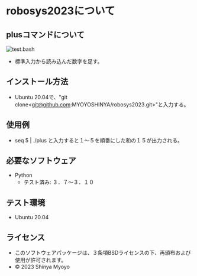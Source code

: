 # robosys2023について
## plusコマンドについて
![test.bash](https://github.com/MYOYOSHINYA/robosys2023/actions/workflows/test.yml/badge.svg)

* 標準入力から読み込んだ数字を足す。

## インストール方法
* Ubuntu 20.04で、"git clone<git@github.com:MYOYOSHINYA/robosys2023.git>"と入力する。

## 使用例
* seq 5 | ./plus と入力すると１～５を順番にした和の１５が出力される。

## 必要なソフトウェア
* Python
	* テスト済み: ３．７～３．１０

## テスト環境
* Ubuntu 20.04

## ライセンス
* このソフトウェアパッケージは、３条項BSDライセンスの下、再頒布および使用が許可されます。
* © 2023 Shinya Myoyo

